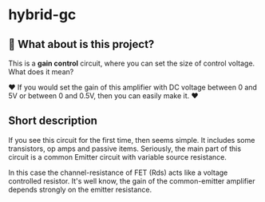 # hybrid-gc

## 🚀 What about is this project? 

This is a **gain control** circuit, where you can set the size of control voltage. What does it mean? 

❤️ If you would set the gain of this amplifier with DC voltage between 0 and 5V or between 0 and 0.5V, then you can easily make it. ❤️

## Short description

If you see this circuit for the first time, then seems simple. It includes some transistors, op amps and passive items. Seriously, the main part of this circuit is a common Emitter circuit with variable source resistance.

In this case the channel-resistance of FET (Rds) acts like a voltage controlled resistor. It's well know, the gain of the common-emitter amplifier depends strongly on the emitter resistance.


